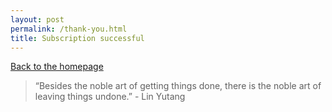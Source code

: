 ```yaml
---
layout: post
permalink: /thank-you.html
title: Subscription successful
---
```


[Back to the homepage](https://www.stevelipscom.be)

> “Besides the noble art of getting things done, there is the noble art of leaving things undone.” - Lin Yutang

